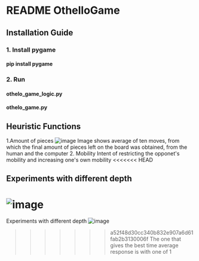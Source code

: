 # README OthelloGame
## Installation Guide
### 1. Install pygame
#### pip install pygame
### 2. Run
#### othelo_game_logic.py
#### othelo_game.py
## Heuristic Functions
1.Amount of pieces
![image](https://user-images.githubusercontent.com/88517671/161403698-26643435-96f0-4a32-9f0f-0a65b840ae31.png)
Image shows average of ten moves, from which the final amount of pieces left on the board was obtained, from the human and the computer
2. Mobility
Intent  of restricting the opponet's mobility and increasing one's own mobility
<<<<<<< HEAD
## Experiments with different depth
![image](https://user-images.githubusercontent.com/88517671/161406637-c0ff8e13-c511-445c-8ab6-95dca88eddaf.png)
=======
Experiments with different depth
![image](https://user-images.githubusercontent.com/88517671/161432080-f7ce1027-6fd6-4a66-b1c2-8b2c9472928d.png)
>>>>>>> a52f48d30cc340b832e907a6d61fab2b3130006f
The one that gives the best time
average response is with one of 1

